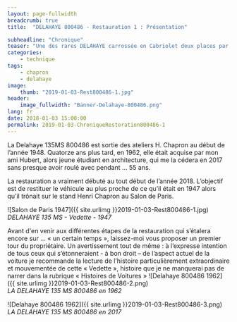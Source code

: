 ```yaml
---
layout: page-fullwidth
breadcrumb: true
title:  "DELAHAYE 800486 - Restauration 1 : Présentation"

subheadline: "Chronique" 
teaser: "Une des rares DELAHAYE carrossée en Cabriolet deux places par Henri Chapron"
categories:
    - technique
tags:
    - chapron
    - delahaye
image:
    thumb: "2019-01-03-Rest800486-1.jpg"
header:
    image_fullwidth: "Banner-Delahaye-800486.png"
lang: fr
date: 2018-01-03 15:00:00
permalink: 2019-01-03-ChroniqueRestoration800486-1
---
```



La Delahaye 135MS 800486 est sortie des ateliers H. Chapron au début de l’année 1948. Quatorze ans plus tard, en 1962, elle était acquise par mon ami Hubert, alors jeune étudiant en architecture, qui me la cédera en 2017 sans presque avoir roulé avec pendant … 55 ans. 

La restauration a vraiment débuté au tout début de l’année 2018. L’objectif est de restituer le véhicule au plus proche de ce qu’il était en 1947 alors qu’il trônait sur le stand Henri Chapron au Salon de Paris.

![Salon de Paris 1947]({{ site.urlimg }}2019-01-03-Rest800486-1.jpg)
*DELAHAYE 135 MS - Vedette - 1947* 

Avant d'en venir aux différentes étapes de la restauration qui s’étalera encore sur … « un certain temps », laissez-moi vous proposer un premier tour du propriétaire. Un avertissement tout de même : à l’expresse intention de tous ceux qui s’étonneraient - à bon droit – de l’aspect actuel de la voiture je recommande la lecture de l’histoire particulièrement extraordinaire et mouvementée de cette « Vedette », histoire que je ne manquerai pas de narrer dans la rubrique « Histoires de Voitures »
![Delahaye 800486 1962]({{ site.urlimg }}2019-01-03-Rest800486-2.png)  
*LA DELAHAYE 135 MS 800486 en 1962*


![Delahaye 800486 1962]({{ site.urlimg }}2019-01-03-Rest800486-3.png)  
*LA DELAHAYE 135 MS 800486 en 2017*
